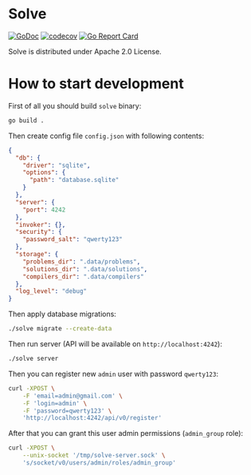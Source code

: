 # Solve

[![GoDoc](https://godoc.org/github.com/udovin/solve?status.svg)](https://godoc.org/github.com/udovin/solve)
[![codecov](https://codecov.io/gh/udovin/solve/branch/master/graph/badge.svg)](https://codecov.io/gh/udovin/solve)
[![Go Report Card](https://goreportcard.com/badge/github.com/udovin/solve)](https://goreportcard.com/report/github.com/udovin/solve)

Solve is distributed under Apache 2.0 License.

# How to start development

First of all you should build `solve` binary:

```bash
go build .
```

Then create config file `config.json` with following contents:

```json
{
  "db": {
    "driver": "sqlite",
    "options": {
      "path": "database.sqlite"
    }
  },
  "server": {
    "port": 4242
  },
  "invoker": {},
  "security": {
    "password_salt": "qwerty123"
  },
  "storage": {
    "problems_dir": ".data/problems",
    "solutions_dir": ".data/solutions",
    "compilers_dir": ".data/compilers"
  },
  "log_level": "debug"
}
```

Then apply database migrations:

```bash
./solve migrate --create-data
```

Then run server (API will be available on `http://localhost:4242`):

```bash
./solve server
```

Then you can register new `admin` user with password `qwerty123`:

```bash
curl -XPOST \
    -F 'email=admin@gmail.com' \
    -F 'login=admin' \
    -F 'password=qwerty123' \
    'http://localhost:4242/api/v0/register'
```

After that you can grant this user admin permissions (`admin_group` role):

```bash
curl -XPOST \
    --unix-socket '/tmp/solve-server.sock' \
    's/socket/v0/users/admin/roles/admin_group'
```
